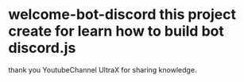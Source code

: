 # welcome-bot-discord this project create for learn how to build bot discord.js
thank you YoutubeChannel UltraX for sharing knowledge.
